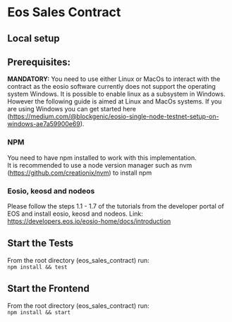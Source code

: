 # Eos Sales Contract

## Local setup

## Prerequisites:
**MANDATORY:** You need to use either Linux or MacOs to interact with the contract as the eosio software currently does not support the operating system Windows. It is possible to enable linux as a subsystem in Windows. 
However the following guide is aimed at Linux and MacOs systems. 
If you are using Windows you can get started here (https://medium.com/@blockgenic/eosio-single-node-testnet-setup-on-windows-ae7a59900e69).

### NPM
You need to have npm installed to work with this implementation.  
It is recommended to use a node version manager such as nvm  (https://github.com/creationix/nvm) to install npm

### Eosio, keosd and nodeos
Please follow the steps 1.1 - 1.7 of the tutorials from the developer portal of EOS and install eosio, keosd and nodeos. Link: https://developers.eos.io/eosio-home/docs/introduction


<!-- ## Set your working directory of EOS as an environment variable
Create a new directory where you want to clone or download this github repository to. Next, set this directory as an environment variable with the name EOS.
Example: You created an directory with this path: /Users/yourUserName/Desktop/EosDevelopment, now open a terminal and run the command:  
`export EOS=/Users/yourUserName/Desktop/EosDevelopment` (use your directory path after the '=' symbol and not this example), then you navigate into this directory and call git clone or you download the repository from github and unzip it into this directory. To verify that you created the environment variable type: 
`echo $EOS` in the terminal. This step is necessary as many initialization scripts take this environment variable as the root directory. -->


## Start the Tests
From the root directory (eos_sales_contract) run:  
`npm install && test`

## Start the Frontend
From the root directory (eos_sales_contract) run:  
`npm install && start`  

